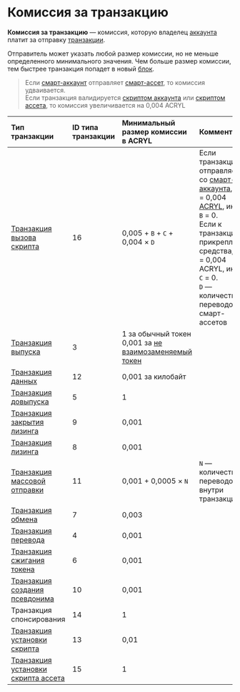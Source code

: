 # Комиссия за транзакцию

**Комиссия за транзакцию** — комиссия, которую владелец [аккаунта](/blockchain/account.md) платит за отправку [транзакции](/blockchain/transaction.md).

Отправитель может указать любой размер комиссии, но не меньше определенного минимального значения. Чем больше размер комиссии, тем быстрее транзакция попадет в новый [блок](/blockchain/block.md).

> Если [смарт-аккаунт](/blockchain/smart-account.md) отправляет [смарт-ассет](/blockchain/smart-asset.md), то комиссия удваивается.
<br>Если транзакция валидируется [скриптом аккаунта](/ride/script/script-types/account-script.md) или [скриптом ассета](/ride/script/script-types/asset-script.md), то комиссия увеличивается на 0,004 ACRYL


| Тип транзакции | ID типа транзакции | Минимальный размер комиссии в ACRYL | Комментарии |
| :--- | :--- | :--- | :--- |
| [Транзакция вызова скрипта](/blockchain/transaction-type/invoke-script-transaction.md) | 16 | 0,005 + `B` + `C` + 0,004 × `D` | Если транзакция отправляется со [смарт-аккаунта](/blockchain/smart-account.md), то `B` = 0,004 [ACRYL](/blockchain/token/acryl.md), иначе `B` = 0. <br>Если к транзакции прикреплены средства, то `С` = 0,004 ACRYL, иначе `С` = 0. <br>`D` —  количество переводов смарт-ассетов |
| [Транзакция выпуска](/blockchain/transaction-type/issue-transaction.md) | 3 | 1 за обычный токен <br>0,001 за [не взаимозаменяемый токен](/blockchain/token/non-fungible-token.md) | |
| [Транзакция данных](/blockchain/transaction-type/data-transaction.md) | 12 | 0,001 за килобайт | |
| [Транзакция довыпуска](/blockchain/transaction-type/reissue-transaction.md) | 5 | 1 | |
| [Транзакция закрытия лизинга](/blockchain/transaction-type/lease-cancel-transaction.md) | 9 | 0,001 | |
| [Транзакция лизинга](/blockchain/transaction-type/lease-transaction.md) | 8 | 0,001 | |
| [Транзакция массовой отправки](/blockchain/transaction-type/mass-transfer-transaction.md) | 11 | 0,001 + 0,0005 × `N` | `N` — количество переводов внутри транзакции |
| [Транзакция обмена](/blockchain/transaction-type/exchange-transaction.md) | 7 | 0,003 | |
| [Транзакция перевода](/blockchain/transaction-type/transfer-transaction.md) | 4 | 0,001 | |
| [Транзакция сжигания токена](/blockchain/transaction-type/burn-transaction.md) | 6 | 0,001 | |
| [Транзакция создания псевдонима](/blockchain/transaction-type/alias-transaction.md) | 10 | 0,001 | |
| Транзакция спонсирования | 14 | 1 | |
| [Транзакция установки скрипта](/blockchain/transaction-type/set-script-transaction.md) | 13 | 0,01 | |
| [Транзакция установки скрипта ассета](/blockchain/transaction-type/set-asset-script-transaction.md) | 15 | 1 | | |
